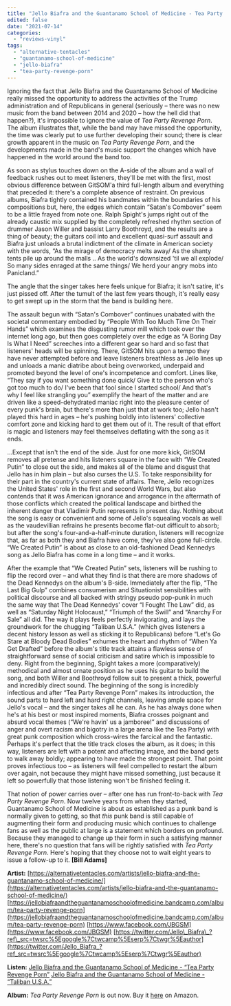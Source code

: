 ```yaml
---
title: "Jello Biafra and the Guantanamo School of Medicine - Tea Party Revenge Porn LP"
edited: false
date: "2021-07-14"
categories:
  - "reviews-vinyl"
tags:
  - "alternative-tentacles"
  - "guantanamo-school-of-medicine"
  - "jello-biafra"
  - "tea-party-revenge-porn"
---
```


Ignoring the fact that Jello Biafra and the Guantanamo School of Medicine really missed the opportunity to address the activities of the Trump administration and of Republicans in general (seriously – there was no new music from the band between 2014 and 2020 – how the hell did that happen?), it's impossible to ignore the value of _Tea Party Revenge Porn_. The album illustrates that, while the band may have missed the opportunity, the time was clearly put to use further developing their sound; there is clear growth apparent in the music on _Tea Party Revenge Porn_, and the developments made in the band's music support the changes which have happened in the world around the band too.

As soon as stylus touches down on the A-side of the album and a wall of feedback rushes out to meet listeners, they'll be met with the first, most obvious difference between GitSOM'a third full-length album and everything that preceded it: there's a complete absence of restraint. On previous albums, Biafra tightly contained his bandmates within the boundaries of his compositions but, here, the edges which contain “Satan's Combover” seem to be a little frayed from note one. Ralph Spight's jumps right out of the already caustic mix supplied by the completely refreshed rhythm section of drummer Jason Willer and bassist Larry Boothroyd, and the results are a thing of beauty; the guitars coil into and excellent quasi-surf assault and Biafra just unloads a brutal indictment of the climate in American society with the words, “As the mirage of democracy melts away/ As the shanty tents pile up around the malls .. As the world's downsized 'til we all explode/ So many sides enraged at the same things/ We herd your angry mobs into Panicland.”

The angle that the singer takes here feels unique for Biafra; it isn't satire, it's just pissed off. After the tumult of the last few years though, it's really easy to get swept up in the storm that the band is building here.

The assault begun with “Satan's Combover” continues unabated with the societal commentary embodied by “People With Too Much Time On Their Hands” which examines the disgusting rumor mill which took over the internet long ago, but then goes completely over the edge as “A Boring Day Is What I Need” screeches into a different gear so hard and so fast that listeners' heads will be spinning. There, GitSOM hits upon a tempo they have never attempted before and leave listeners breathless as Jello lines up and unloads a manic diatribe about being overworked, underpaid and promoted beyond the level of one's incompetence and comfort. Lines like, “They say if you want something done quick/ Give it to the person who's got too much to do/ I've been that fool since I started school/ And that's why I feel like strangling you” exemplify the heart of the matter and are driven like a speed-dehydrated maniac right into the pleasure center of every punk's brain, but there's more than just that at work too; Jello hasn't played this hard in ages – he's pushing boldly into listeners' collective comfort zone and kicking hard to get them out of it. The result of that effort is magic and listeners may feel themselves deflating with the song as it ends.

...Except that isn't the end of the side. Just for one more kick, GitSOM removes all pretense and hits listeners square in the face with “We Created Putin” to close out the side, and makes all of the blame and disgust that Jello has in him plain – but also curses the U.S. To take responsibility for their part in the country's current state of affairs. There, Jello recognizes the United States' role in the first and second World Wars, but also contends that it was American ignorance and arrogance in the aftermath of those conflicts which created the political landscape and birthed the inherent danger that Vladimir Putin represents in present day. Nothing about the song is easy or convenient and some of Jello's squealing vocals as well as the vaudevillian refrains he presents become flat-out difficult to absorb; but after the song's four-and-a-half-minute duration, listeners will recognize that, as far as both they and Biafra have come, they've also gone full-circle. “We Created Putin” is about as close to an old-fashioned Dead Kennedys song as Jello Biafra has come in a long time – and it works.

After the example that “We Created Putin” sets, listeners will be rushing to flip the record over – and what they find is that there are more shadows of the Dead Kennedys on the album's B-side. Immediately after the flip, “The Last Big Gulp” combines consumerism and Situationist sensibilities with political discourse and all backed with stringy pseudo pop-punk in much the same way that The Dead Kennedys' cover “I Fought The Law” did, as well as “Saturday Night Holocaust,” “Triumph of the Swill” and “Anarchy For Sale” all did. The way it plays feels perfectly invigorating, and lays the groundwork for the chugging “Taliban U.S.A.” (which gives listeners a decent history lesson as well as sticking it to Republicans) before “Let's Go Stare at Bloody Dead Bodies” exhumes the heart and rhythm of “When Ya Get Drafted” before the album's title track attains a flawless sense of straightforward sense of social criticism and satire which is impossible to deny. Right from the beginning, Spight takes a more (comparatively) methodical and almost ornate position as he uses his guitar to build the song, and both Willer and Boothroyd follow suit to present a thick, powerful and incredibly direct sound. The beginning of the song is incredibly infectious and after “Tea Party Revenge Porn” makes its introduction, the sound parts to hard left and hard right channels, leaving ample space for Jello's vocal – and the singer takes all he can. As he has always done when he's at his best or most inspired moments, Biafra crosses poignant and absurd vocal themes (“We're havin' us a jamboree!” and discussions of anger and overt racism and bigotry in a large arena like the Tea Party) with great punk composition which cross-wires the farcical and the fantastic. Perhaps it's perfect that the title track closes the album, as it does; in this way, listeners are left with a potent and affecting image, and the band gets to walk away boldly; appearing to have made the strongest point. That point proves infectious too – as listeners will feel compelled to restart the album over again, not because they might have missed something, just because it left so powerfully that those listening won't be finished feeling it.

That notion of power carries over – after one has run front-to-back with _Tea Party Revenge Porn_. Now twelve years from when they started, Guantanamo School of Medicine is about as established as a punk band is normally given to getting, so that _this_ punk band is still capable of augmenting their form and producing music which continues to challenge fans as well as the public at large is a statement which borders on profound. Because they managed to change up their form in such a satisfying manner here, there's no question that fans will be rightly satisfied with _Tea Party Revenge Porn_. Here's hoping that they choose not to wait eight years to issue a follow-up to it. **\[Bill Adams\]**

**Artist:** [https://alternativetentacles.com/artists/jello-biafra-and-the-guantanamo-school-of-medicine/](https://alternativetentacles.com/artists/jello-biafra-and-the-guantanamo-school-of-medicine/) [https://jellobiafraandtheguantanamoschoolofmedicine.bandcamp.com/album/tea-party-revenge-porn](https://jellobiafraandtheguantanamoschoolofmedicine.bandcamp.com/album/tea-party-revenge-porn) [https://www.facebook.com/JBGSM](https://www.facebook.com/JBGSM) [https://twitter.com/Jello\_Biafra\_?ref\_src=twsrc%5Egoogle%7Ctwcamp%5Eserp%7Ctwgr%5Eauthor](https://twitter.com/Jello_Biafra_?ref_src=twsrc%5Egoogle%7Ctwcamp%5Eserp%7Ctwgr%5Eauthor)

**Listen:** [Jello Biafra and the Guantanamo School of Medicine - “Tea Party Revenge Porn”](https://www.youtube.com/watch?v=F5jD4gdbyJ4&t=16s) [Jello Biafra and the Guantanamo School of Medicine - “Taliban U.S.A.”](https://www.youtube.com/watch?v=kG-GbgKA19I)

**Album:** _Tea Party Revenge Porn_ is out now. Buy it [here](https://www.amazon.com/Revenge-Guantanamo-School-Medicine-Biafra/dp/B08Q6DHLZC/ref=sr_1_1?crid=33V651XRER5A7&dchild=1&keywords=jello+biafra+and+the+guantanamo+school+of+medicine+vinyl&qid=1626278738&sprefix=Jello+Biafra%2Caps%2C191&sr=8-1) on Amazon.
